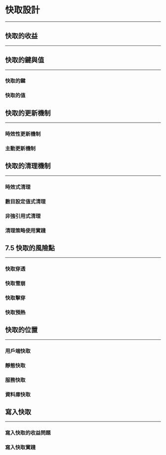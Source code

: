 # 快取設計
---

## 快取的收益
---

## 快取的鍵與值
---
### 快取的鍵

### 快取的值


## 快取的更新機制
---
### 時效性更新機制
### 主動更新機制

## 快取的清理機制
---
### 時效式清理
### 數目設定值式清理
### 非強引用式清理
### 清理策略使用實踐

## 7.5 快取的風險點
---
### 快取穿透
### 快取雪崩
### 快取擊穿
### 快取預熱

## 快取的位置
---
### 用戶端快取
###  靜態快取
### 服務快取
### 資料庫快取

## 寫入快取
---
### 寫入快取的收益問題
### 寫入快取實踐